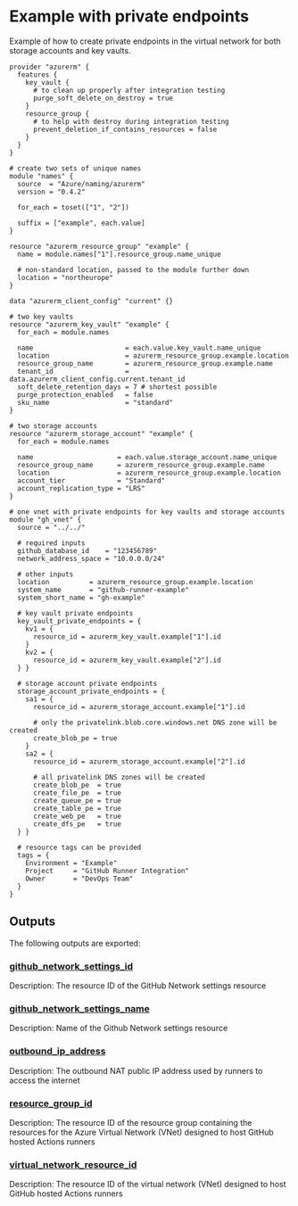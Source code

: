 # Example with private endpoints

Example of how to create private endpoints in the virtual network for both storage accounts and key vaults.

<!-- BEGIN_TF_DOCS -->

```hcl
provider "azurerm" {
  features {
    key_vault {
      # to clean up properly after integration testing
      purge_soft_delete_on_destroy = true
    }
    resource_group {
      # to help with destroy during integration testing
      prevent_deletion_if_contains_resources = false
    }
  }
}

# create two sets of unique names
module "names" {
  source  = "Azure/naming/azurerm"
  version = "0.4.2"

  for_each = toset(["1", "2"])

  suffix = ["example", each.value]
}

resource "azurerm_resource_group" "example" {
  name = module.names["1"].resource_group.name_unique

  # non-standard location, passed to the module further down
  location = "northeurope"
}

data "azurerm_client_config" "current" {}

# two key vaults
resource "azurerm_key_vault" "example" {
  for_each = module.names

  name                       = each.value.key_vault.name_unique
  location                   = azurerm_resource_group.example.location
  resource_group_name        = azurerm_resource_group.example.name
  tenant_id                  = data.azurerm_client_config.current.tenant_id
  soft_delete_retention_days = 7 # shortest possible
  purge_protection_enabled   = false
  sku_name                   = "standard"
}

# two storage accounts
resource "azurerm_storage_account" "example" {
  for_each = module.names

  name                     = each.value.storage_account.name_unique
  resource_group_name      = azurerm_resource_group.example.name
  location                 = azurerm_resource_group.example.location
  account_tier             = "Standard"
  account_replication_type = "LRS"
}

# one vnet with private endpoints for key vaults and storage accounts
module "gh_vnet" {
  source = "../../"

  # required inputs
  github_database_id    = "123456789"
  network_address_space = "10.0.0.0/24"

  # other inputs
  location          = azurerm_resource_group.example.location
  system_name       = "github-runner-example"
  system_short_name = "gh-example"

  # key vault private endpoints
  key_vault_private_endpoints = {
    kv1 = {
      resource_id = azurerm_key_vault.example["1"].id
    }
    kv2 = {
      resource_id = azurerm_key_vault.example["2"].id
  } }

  # storage account private endpoints
  storage_account_private_endpoints = {
    sa1 = {
      resource_id = azurerm_storage_account.example["1"].id

      # only the privatelink.blob.core.windows.net DNS zone will be created
      create_blob_pe = true
    }
    sa2 = {
      resource_id = azurerm_storage_account.example["2"].id

      # all privatelink DNS zones will be created
      create_blob_pe  = true
      create_file_pe  = true
      create_queue_pe = true
      create_table_pe = true
      create_web_pe   = true
      create_dfs_pe   = true
  } }

  # resource tags can be provided
  tags = {
    Environment = "Example"
    Project     = "GitHub Runner Integration"
    Owner       = "DevOps Team"
  }
}
```

## Outputs

The following outputs are exported:

### <a name="output_github_network_settings_id"></a> [github\_network\_settings\_id](#output\_github\_network\_settings\_id)

Description: The resource ID of the GitHub Network settings resource

### <a name="output_github_network_settings_name"></a> [github\_network\_settings\_name](#output\_github\_network\_settings\_name)

Description: Name of the Github Network settings resource

### <a name="output_outbound_ip_address"></a> [outbound\_ip\_address](#output\_outbound\_ip\_address)

Description: The outbound NAT public IP address used by runners to access the internet

### <a name="output_resource_group_id"></a> [resource\_group\_id](#output\_resource\_group\_id)

Description: The resource ID of the resource group containing the resources for the Azure Virtual Network (VNet) designed to host GitHub hosted Actions runners

### <a name="output_virtual_network_resource_id"></a> [virtual\_network\_resource\_id](#output\_virtual\_network\_resource\_id)

Description: The resource ID of the virtual network (VNet) designed to host GitHub hosted Actions runners
<!-- END_TF_DOCS -->